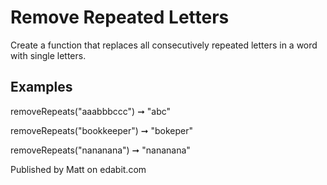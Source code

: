 # Remove Repeated Letters

Create a function that replaces all consecutively repeated letters in a word with single letters.

## Examples

removeRepeats("aaabbbccc") ➞ "abc"

removeRepeats("bookkeeper") ➞ "bokeper"

removeRepeats("nananana") ➞ "nananana"

Published by Matt on edabit.com
